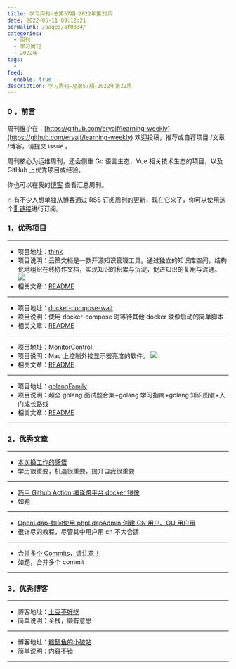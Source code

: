 ```yaml
---
title: 学习周刊-总第57期-2022年第22周
date: 2022-06-11 09:12:21
permalink: /pages/af0834/
categories:
  - 周刊
  - 学习周刊
  - 2022年
tags:
  -
feed:
  enable: true
description: 学习周刊-总第57期-2022年第22周
---
```


### 0 ，前言

周刊维护在：[https://github.com/eryajf/learning-weekly](https://github.com/eryajf/learning-weekly) 欢迎投稿，推荐或自荐项目 /文章 /博客，请提交 issue 。

周刊核心为运维周刊，还会侧重 Go 语言生态，Vue 相关技术生态的项目，以及 GitHub 上优秀项目或经验。

你也可以在我的[博客](https://wiki.eryajf.net/learning-weekly/) 查看汇总周刊。

🔥 有不少人想单独从博客通过 RSS 订阅周刊的更新，现在它来了，你可以使用这个[🔗 链接](https://wiki.eryajf.net/learning-weekly.xml)进行订阅。

### 1，优秀项目

---

- 项目地址：[think](https://github.com/fantasticit/think)
- 项目说明：云策文档是一款开源知识管理工具。通过独立的知识库空间，结构化地组织在线协作文档，实现知识的积累与沉淀，促进知识的复用与流通。
  ![](http://t.eryajf.net/imgs/2022/05/4834a35be03c892e.png)
- 相关文章：[README](https://github.com/fantasticit/think#readme)

---

- 项目地址：[docker-compose-wait](https://github.com/ufoscout/docker-compose-wait)
- 项目说明：使用 docker-compose 时等待其他 docker 映像启动的简单脚本
- 相关文章：[README](https://github.com/ufoscout/docker-compose-wait#readme)

---

- 项目地址：[MonitorControl](https://github.com/MonitorControl/MonitorControl)
- 项目说明：Mac 上控制外接显示器亮度的软件。
  ![](http://t.eryajf.net/imgs/2022/05/8bcb161961df473f.png)
- 相关文章：[README](https://github.com/MonitorControl/MonitorControl#readme)

---

- 项目地址：[golangFamily](https://github.com/xiaobaiTech/golangFamily)
- 项目说明：超全 golang 面试题合集+golang 学习指南+golang 知识图谱+入门成长路线
- 相关文章：[README](https://github.com/xiaobaiTech/golangFamily#readme)

---

### 2，优秀文章

---

- [本次换工作的感悟](https://xuexb.com/post/2022-work.html)
- 学历很重要，机遇很重要，提升自我很重要

---

- [巧用 Github Action 编译跨平台 docker 镜像](https://expoli.tech/articles/2021/01/05/1609810735378.html)
- 如题

---

- [OpenLdap-如何使用 phpLdapAdmin 创建 CN 用户、OU 用户组](https://blog.csdn.net/qq_35550345/article/details/120055127)
- 很详尽的教程，尽管其中用户用 cn 不大合适

---

- [合并多个 Commits，请注意！](http://whatbeg.com/2017/04/01/combinecommits.html "合并多个Commits，请注意！")
- 如题，合并多个 commit

---

### 3，优秀博客

---

- 博客地址：[土豆不好吃](https://dmesg.app/)
- 简单说明：全栈，颇有意思

---

- 博客地址：[糖醋鱼的小破站](https://expoli.tech/)
- 简单说明：内容不错

---
